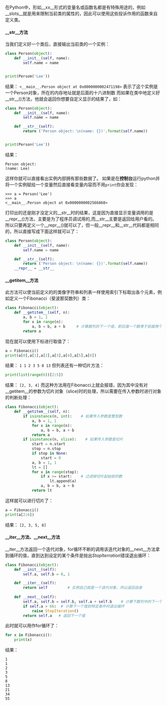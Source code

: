 在Python中，形如__xx__形式的变量名或函数名都是有特殊用途的，例如__slots__就是用来限制当前类的属性的，因此可以使用这些投诉作用的函数来自定义类。

#### __str__方法
当我们定义好一个类后，直接输出当前类的一个实例：
```py
class Person(object):
    def __init__(self, name):
        self.name = name


print(Persom('Lee'))
```
结果：
`<__main__.Person object at 0x0000000002471198>`
表示了这个实例是一个Person对象，所在的内存地址就是后面的十六进制数
而如果在类中地定义好__str__()方法，他就会返回你想要自定义显示的结果了，如：
```py
class Person(object):
    def __init__(self, name):
        self.name = name

    def __str__(self):
        return ('Person object: \n(name: {})'.format(self.name))


print(Person('Lee'))
```
结果：
```
Person object:
(name: Lee)
```
这样你就可以直接看出实例内部拥有那些数据了。
如果是在**控制台**运行python并将一个实例赋给一个变量然后直接看变量内容而不用`print`你会发现：
```
>>> a = Person('Lee')
>>> a
<__main__.Person object at 0x0000000002566860>
```
打印出的还是刚才没定义的__str__时的结果，这是因为直接显示变量调用的是__repr__()方法，主要是为了程序员调试用的,而__str__主要是返回给用户看的。
所以只要再定义一个__repr__()就可以了，但一般__repr__和__str__代码都是相同的，所以直接写成下面这样就可以了：
```py
class Person(object):
    def __init__(self, name):
        self.name = name

    def __str__(self):
        return ('Person object: \n(name: {})'.format(self.name))
    __repr__ = __str__
```
#### __getitem__方法
此方法可以使当前定义的的类像字符串和列表一样使用索引下标取出各个元素，例如定义一个Fibonacci（斐波那契数列）类：
```py
class Fibonacci(object):
    def __getitem__(self, n):
        a, b = 1, 1
        for x in range(n):
            a, b = b, a + b     # 计算数列的下一个值，即后面一个数等于前面两个数的和
        return a
```
现在就可以使用下标进行取值了：
```py
a = Fibonacci()
print(a[0],a[1],a[2],a[3],a[4],a[5],a[6])
```
结果：
`1 1 2 3 5 8 13`
但列表还有一种切片方法：
```py
print(list(range(6))[2:5])
```
结果：
`[2, 3, 4]`
而这种方法用在Fibonacci上就会报错，因为其中没有对__getitem__的参数为切片对象（slice)时的处理，所以需要在传入参数时进行对象的判断处理：
```py
class Fibonacci(object):
    def __getitem__(self, n):
        if isinstance(n, int):    # 如果传入参数是整型数
            a, b = 1, 1
            for x in range(n):
                a, b = b, a + b
            return a
        if isinstance(n, slice):    # 如果传入参数是切片
            start = n.start
            stop = n.stop
            if stop is None:
                start = 0
            a, b = 1, 1
            lt = []
            for x in range(stop):
                if x >= start:    # 过滤掉切片起始前的数
                    lt.append(a)
                a, b = b, a + b
            return lt
```
这样就可以进行切片了：
```py
a = Fibonacci()
print(a[2:6])
```
结果：
`[2, 3, 5, 8]`
#### __iter__方法、__next__方法
__iter__方法返回一个迭代对象，for循环不断的调用该迭代对象的__next__方法拿到循环的值，直到达到设定的某个条件是抛出*StopIterration*错误退出循环：
```py
class Fibonacci(object):
    def __init__(self):
        self.a, self.b = 0, 1

    def __iter__(self):
        return self         # 实例自己就是一个迭代对象，所以返回自身
    
    def __next__(self):
        self.a, self.b = self.b, self.a + self.b    # 计算下数列中的下一个值
        if self.a > 66:  # 计算下一个值到特定条件时退出循环
            raise StopIteration()
        return self.a   # 返回下一个值
```
此时就可以用作for循环了：
```py
for x in Fibonacci():
    print(x)
```
结果：
```
1
1
2
3
5
8
13
21
34
55
```
